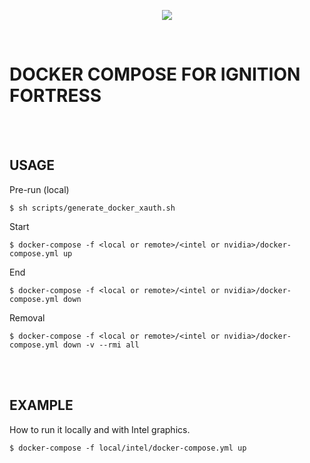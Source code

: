 <p align="center">
  <img src="https://norlab.ulaval.ca/images/norlab_acronym_stamp_light.svg" />
</p>

<br/>

# DOCKER COMPOSE FOR IGNITION FORTRESS

<br/>
<br/>

## USAGE

Pre-run (local)

```shell
$ sh scripts/generate_docker_xauth.sh
```

Start

```shell
$ docker-compose -f <local or remote>/<intel or nvidia>/docker-compose.yml up
```

End

```shell
$ docker-compose -f <local or remote>/<intel or nvidia>/docker-compose.yml down
```

Removal

```shell
$ docker-compose -f <local or remote>/<intel or nvidia>/docker-compose.yml down -v --rmi all
```

<br/>
<br/>

## EXAMPLE

How to run it locally and with Intel graphics.

```shell
$ docker-compose -f local/intel/docker-compose.yml up
```

